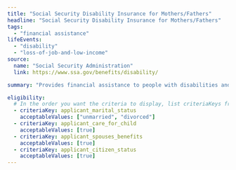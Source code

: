 ```yaml
---
title: "Social Security Disability Insurance for Mothers/Fathers"
headline: "Social Security Disability Insurance for Mothers/Fathers"
tags:
  - "financial assistance"
lifeEvents:
  - "disability"
  - "loss-of-job-and-low-income"
source:
  name: "Social Security Administration"
  link: https://www.ssa.gov/benefits/disability/

summary: "Provides financial assistance to people with disabilities and their family members."

eligibility:
  # In the order you want the criteria to display, list criteriaKeys from the csv here, each followed by a comma-separated list of which values indicate eligibility for that criteria. Wrap individual values in quotes if they have inner commas.
  - criteriaKey: applicant_marital_status
    acceptableValues: ["unmarried", "divorced"]
  - criteriaKey: applicant_care_for_child
    acceptableValues: [true]
  - criteriaKey: applicant_spouses_benefits
    acceptableValues: [true]
  - criteriaKey: applicant_citizen_status
    acceptableValues: [true]
---
```

